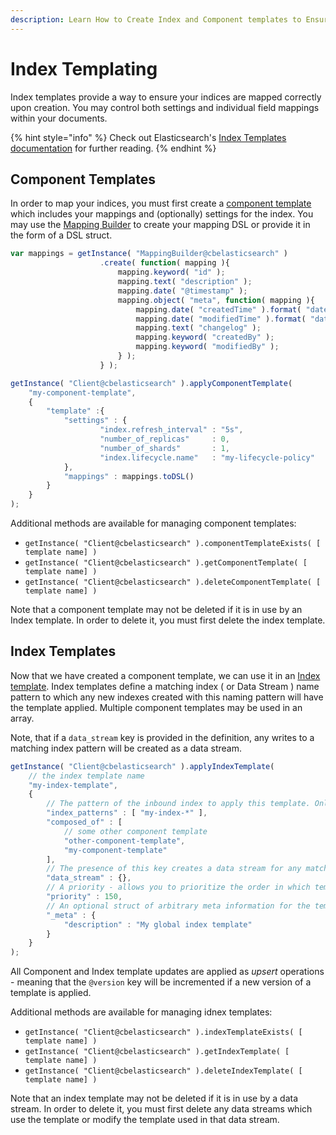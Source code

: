 ```yaml
---
description: Learn How to Create Index and Component templates to Ensure Data Mappings
---
```


# Index Templating

Index templates provide a way to ensure your indices are mapped correctly upon creation.  You may control both settings and individual field mappings within your documents. 

{% hint style="info" %} Check out Elasticsearch's <a href="https://www.elastic.co/guide/en/elasticsearch/reference/current/index-templates.html">Index Templates documentation</a> for further reading. {% endhint %}

## Component Templates

In order to map your indices, you must first create a [component template](https://www.elastic.co/guide/en/elasticsearch/reference/current/indices-component-template.html) which includes your mappings and (optionally) settings for the index. You may use the [Mapping Builder](Mapping-Builder.md) to create your mapping DSL or provide it in the form of a DSL struct. 

```js
var mappings = getInstance( "MappingBuilder@cbelasticsearch" )
                    .create( function( mapping ){
                        mapping.keyword( "id" );
                        mapping.text( "description" );
                        mapping.date( "@timestamp" );
                        mapping.object( "meta", function( mapping ){
                            mapping.date( "createdTime" ).format( "date_time_no_millis" );
                            mapping.date( "modifiedTime" ).format( "date_time_no_millis" );
                            mapping.text( "changelog" );
                            mapping.keyword( "createdBy" );
                            mapping.keyword( "modifiedBy" );
                        } );
                    } );

getInstance( "Client@cbelasticsearch" ).applyComponentTemplate(
    "my-component-template",
    { 
        "template" :{
            "settings" : {
                    "index.refresh_interval" : "5s",
                    "number_of_replicas"     : 0,
                    "number_of_shards"       : 1,
                    "index.lifecycle.name"   : "my-lifecycle-policy"
            },
            "mappings" : mappings.toDSL()
        }
    }
);
```

Additional methods are available for managing component templates:

* `getInstance( "Client@cbelasticsearch" ).componentTemplateExists( [ template name] )`
* `getInstance( "Client@cbelasticsearch" ).getComponentTemplate( [ template name] )`
* `getInstance( "Client@cbelasticsearch" ).deleteComponentTemplate( [ template name] )`

Note that a component template may not be deleted if it is in use by an Index template.  In order to delete it, you must first delete the index template.

## Index Templates

Now that we have created a component template, we can use it in an [Index template](https://www.elastic.co/guide/en/elasticsearch/reference/current/index-templates.html).  Index templates define a matching index ( or Data Stream ) name pattern to which any new indexes created with this naming pattern will have the template applied.  Multiple component templates may be used in an array.

Note, that if a `data_stream` key is provided in the definition, any writes to a matching index pattern will be created as a data stream.

```js
getInstance( "Client@cbelasticsearch" ).applyIndexTemplate(
    // the index template name
    "my-index-template",
    {
        // The pattern of the inbound index to apply this template. Only applies the template to newly created indices
        "index_patterns" : [ "my-index-*" ],
        "composed_of" : [
            // some other component template
            "other-component-template",
            "my-component-template" 
        ],
        // The presence of this key creates a data stream for any matching index pattern. If it is absent an index will be created when data is received
        "data_stream" : {},
        // A priority - allows you to prioritize the order in which templates are applied with similar patterns
        "priority" : 150,
        // An optional struct of arbitrary meta information for the template
        "_meta" : {
            "description" : "My global index template"
        }
    }
);
```
All Component and Index template updates are applied as _upsert_ operations - meaning that the `@version` key will be incremented if a new version of a template is applied.

Additional methods are available for managing idnex templates:

* `getInstance( "Client@cbelasticsearch" ).indexTemplateExists( [ template name] )`
* `getInstance( "Client@cbelasticsearch" ).getIndexTemplate( [ template name] )`
* `getInstance( "Client@cbelasticsearch" ).deleteIndexTemplate( [ template name] )`

Note that an index template may not be deleted if it is in use by a data stream.  In order to delete it, you must first delete any data streams which use the template or modify the template used in that data stream.

